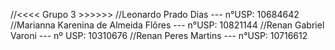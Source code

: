 //<<<< Grupo 3 >>>>>>
//Leonardo Prado Dias --- n°USP: 10684642
//Marianna Karenina de Almeida Flôres --- n°USP: 10821144
//Renan Gabriel Varoni --- nº USP: 10310676
//Renan Peres Martins --- n°USP: 10716612
